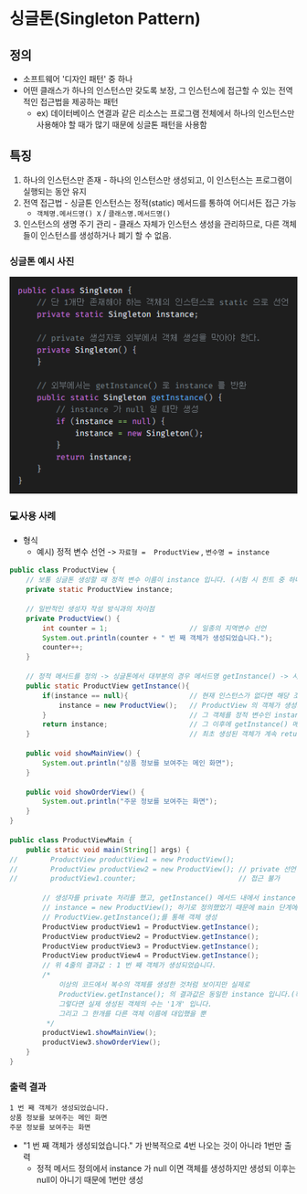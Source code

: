 # 싱글톤(Singleton Pattern)
## 정의
- 소프트웨어 '디자인 패턴' 중 하나
- 어떤 클래스가 하나의 인스턴스만 갖도록 보장, 그 인스턴스에 접근할 수 있는 전역적인 접근법을 제공하는 패턴
  - ex) 데이터베이스 연결과 같은 리소스는 프로그램 전체에서 하나의 인스턴스만 사용해야 할 때가 많기 때문에 싱글톤 패턴을 사용함

## 특징
1. 하나의 인스턴스만 존재 - 하나의 인스턴스만 생성되고, 이 인스턴스는 프로그램이 실행되는 동안 유지
2. 전역 접근법 - 싱글톤 인스턴스는 정적(static) 메서드를 통하여 어디서든 접근 가능
    - `객체명.메서드명() X` / `클래스명.메서드명()`
3. 인스턴스의 생명 주기 관리 - 클래스 자체가 인스턴스 생성을 관리하므로, 다른 객체들이 인스턴스를 생성하거나 폐기 할 수 없음.


### 싱글톤 예시 사진
![싱글톤이미지](/learning_log/singletonImg.png)

### 💻사용 사례
- 형식
  - 예시) 정적 변수 선언 -> `자료형 =  ProductView` , `변수명 = instance`
```java
public class ProductView {
    // 보통 싱글톤 생성할 때 정적 변수 이름이 instance 입니다. (시험 시 힌트 중 하나)
    private static ProductView instance;

    // 일반적인 생성자 작성 방식과의 차이점
    private ProductView() {
        int counter = 1;                    // 일종의 지역변수 선언
        System.out.println(counter + " 번 째 객체가 생성되었습니다.");
        counter++;
    }

    // 정적 메서드를 정의 -> 싱글톤에서 대부분의 경우 메서드명 getInstance() -> 시험시 힌트
    public static ProductView getInstance(){
        if(instance == null){               // 현재 인스턴스가 없다면 해당 조건문 실행
            instance = new ProductView();   // ProductView 의 객체가 생성되고,
        }                                   // 그 객체를 정적 변수인 instance 에 대입
        return instance;                    // 그 이후에 getInstance() 메서드 실행시에는
    }                                       // 최초 생성된 객체가 계속 return 됨.

    public void showMainView() {
        System.out.println("상품 정보를 보여주는 메인 화면");
    }

    public void showOrderView() {
        System.out.println("주문 정보를 보여주는 화면");
    }
}

public class ProductViewMain {
    public static void main(String[] args) {
//        ProductView productView1 = new ProductView();
//        ProductView productView2 = new ProductView(); // private 선언 후에는 오류 발생
//        productView1.counter;                         // 접근 불가

        // 생성자를 private 처리를 했고, getInstance() 메서드 내에서 instance 정적 변수가 null 이라면
        // instance = new ProductView(); 하기로 정의했었기 때문에 main 단계에서 저희는
        // ProductView.getInstance();를 통해 객체 생성
        ProductView productView1 = ProductView.getInstance();
        ProductView productView2 = ProductView.getInstance();
        ProductView productView3 = ProductView.getInstance();
        ProductView productView4 = ProductView.getInstance();
        // 위 4줄의 결과값 : 1 번 째 객체가 생성되었습니다.
        /*
            이상의 코드에서 복수의 객체를 생성한 것처럼 보이지만 실제로
            ProductView.getInstance(); 의 결과값은 동일한 instance 입니다.(확인 필요)
            그렇다면 실제 생성된 객체의 수는 '1개' 입니다.
            그리고 그 한개를 다른 객체 이름에 대입했을 뿐
         */
        productView1.showMainView();
        productView3.showOrderView();
    }
}
```
### 출력 결과
```terminaloutput
1 번 째 객체가 생성되었습니다.
상품 정보를 보여주는 메인 화면
주문 정보를 보여주는 화면
```
- "1 번 째 객체가 생성되었습니다." 가 반복적으로 4번 나오는 것이 아니라 1번만 출력
  - 정적 메서드 정의에서 instance 가 null 이면 객체를 생성하지만 생성되 이후는 null이 아니기 때문에 1번만 생성 